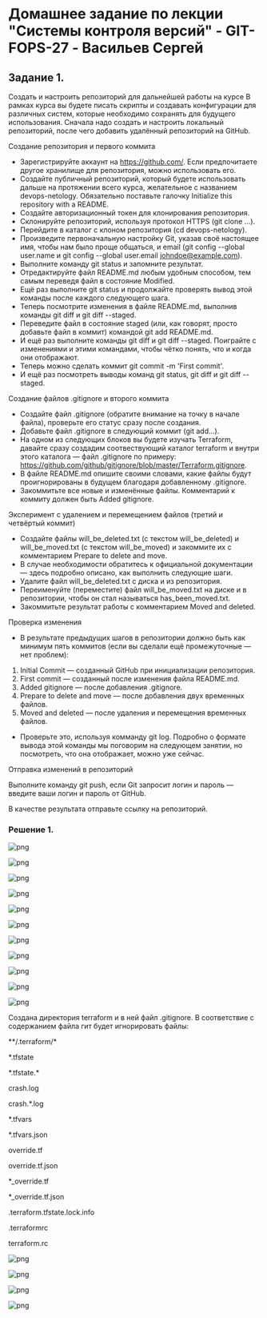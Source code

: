 # Домашнее задание по лекции "Системы контроля версий" - GIT-FOPS-27 - Васильев Сергей

## Задание 1. 

Создать и настроить репозиторий для дальнейшей работы на курсе
В рамках курса вы будете писать скрипты и создавать конфигурации для различных систем, которые необходимо сохранять для будущего использования. Сначала надо создать и настроить локальный репозиторий, после чего добавить удалённый репозиторий на GitHub.

Создание репозитория и первого коммита
* Зарегистрируйте аккаунт на https://github.com/. Если предпочитаете другое хранилище для репозитория, можно использовать его. 
* Создайте публичный репозиторий, который будете использовать дальше на протяжении всего курса, желательное с названием devops-netology. Обязательно поставьте галочку Initialize this repository with a README. 
* Создайте авторизационный токен для клонирования репозитория. 
* Склонируйте репозиторий, используя протокол HTTPS (git clone ...). 
* Перейдите в каталог с клоном репозитория (cd devops-netology). 
* Произведите первоначальную настройку Git, указав своё настоящее имя, чтобы нам было проще общаться, и email (git config --global user.name и git config --global user.email johndoe@example.com). 
* Выполните команду git status и запомните результат. 
* Отредактируйте файл README.md любым удобным способом, тем самым переведя файл в состояние Modified. 
* Ещё раз выполните git status и продолжайте проверять вывод этой команды после каждого следующего шага. 
* Теперь посмотрите изменения в файле README.md, выполнив команды git diff и git diff --staged. 
* Переведите файл в состояние staged (или, как говорят, просто добавьте файл в коммит) командой git add README.md. 
* И ещё раз выполните команды git diff и git diff --staged. Поиграйте с изменениями и этими командами, чтобы чётко понять, что и когда они отображают. 
* Теперь можно сделать коммит git commit -m 'First commit'. 
* И ещё раз посмотреть выводы команд git status, git diff и git diff --staged. 

Создание файлов .gitignore и второго коммита

* Создайте файл .gitignore (обратите внимание на точку в начале файла), проверьте его статус сразу после создания. 
* Добавьте файл .gitignore в следующий коммит (git add...). 
* На одном из следующих блоков вы будете изучать Terraform, давайте сразу создадим соотвествующий каталог terraform и внутри этого каталога — файл .gitignore по примеру: https://github.com/github/gitignore/blob/master/Terraform.gitignore. 
* В файле README.md опишите своими словами, какие файлы будут проигнорированы в будущем благодаря добавленному .gitignore. 
* Закоммитьте все новые и изменённые файлы. Комментарий к коммиту должен быть Added gitignore. 

Эксперимент с удалением и перемещением файлов (третий и четвёртый коммит)

* Создайте файлы will_be_deleted.txt (с текстом will_be_deleted) и will_be_moved.txt (с текстом will_be_moved) и закоммите их с комментарием Prepare to delete and move. 
* В случае необходимости обратитесь к официальной документации — здесь подробно описано, как выполнить следующие шаги. 
* Удалите файл will_be_deleted.txt с диска и из репозитория. 
* Переименуйте (переместите) файл will_be_moved.txt на диске и в репозитории, чтобы он стал называться has_been_moved.txt. 
* Закоммитьте результат работы с комментарием Moved and deleted. 

Проверка изменения

* В результате предыдущих шагов в репозитории должно быть как минимум пять коммитов (если вы сделали ещё промежуточные — нет проблем): 
1. Initial Commit — созданный GitHub при инициализации репозитория.
2. First commit — созданный после изменения файла README.md.
3. Added gitignore — после добавления .gitignore.
4. Prepare to delete and move — после добавления двух временных файлов.
5. Moved and deleted — после удаления и перемещения временных файлов.

* Проверьте это, используя комманду git log. Подробно о формате вывода этой команды мы поговорим на следующем занятии, но посмотреть, что она отображает, можно уже сейчас. 

Отправка изменений в репозиторий

Выполните команду git push, если Git запросит логин и пароль — введите ваши логин и пароль от GitHub.

В качестве результата отправьте ссылку на репозиторий.



### Решение 1.

![png](./scr/Screenshot_1.png)

![png](./scr/Screenshot_2.png)

![png](./scr/Screenshot_3.png)

![png](./scr/Screenshot_4.png)

![png](./scr/Screenshot_5.png)

![png](./scr/Screenshot_6.png)

![png](./scr/Screenshot_7.png)

![png](./scr/Screenshot_8.png)

![png](./scr/Screenshot_9.png)

![png](./scr/Screenshot_10.png)

![png](./scr/Screenshot_11.png)

Создана директория terraform и в ней файл .gitignore. В соответствие с содержанием файла гит будет игнорировать файлы:

\*\*/.terraform/*

*.tfstate

\*.tfstate.*

crash.log

crash.*.log

*.tfvars

*.tfvars.json

override.tf

override.tf.json

*_override.tf

*_override.tf.json

.terraform.tfstate.lock.info

.terraformrc

terraform.rc

![png](./scr/Screenshot_12.png)

![png](./scr/Screenshot_13.png)

![png](./scr/Screenshot_14.png)

![png](./scr/Screenshot_15.png)